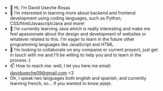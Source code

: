 - 👋 Hi, I’m David Useche Rosas
- 👀 I’m interested in learning more about backend and frontend development using coding languages, such as Python, CSS/html/Javascript/Java and more!
- 🌱 I’m currently learning Java which is really interesting and make me feel apassionate about the design and development of websites or whatever related to this. I'm eager to learn in the future other programming languages like JavaScript and HTML.
- 💞️ I’m looking to collaborate on any companie or current proyect, just get in touch with me and I'll be willing to help you and to learn in the process :)
- 📫 How to reach me: well, I let you here me email: daviduseche09@gmail.com <3
- Oh, I speak two languages both english and spanish, and currently learning french, so... if you wanted to know jejeje.

<!---
JacktheRipper0911/JacktheRipper0911 is a ✨ special ✨ repository because its `README.md` (this file) appears on your GitHub profile.
You can click the Preview link to take a look at your changes.
--->
